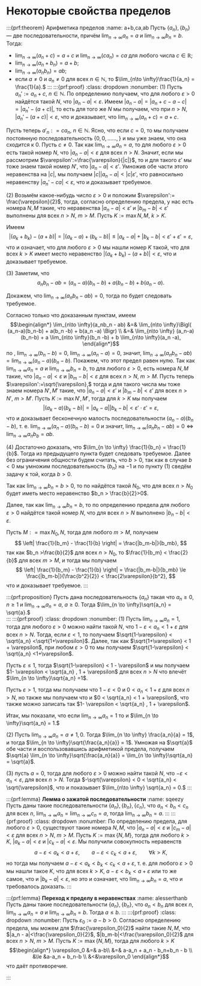 # Некоторые свойства пределов

:::{prf:theorem} Арифметика пределов
:name: a+b,ca,ab
Пусть $\{a_n\}, \{b_n\}$ — две последовательности, причём $\lim_{n\to \infty} a_n  =a$ и $\lim_{n\to \infty}b_n =b$. Тогда:
* $\lim_{n\to \infty}(a_n + c) = a+c$ и $\lim_{n\to \infty}(ca_n) = ca$ для любого числа $c\in \mathbb{R};$
* $\lim_{n\to \infty}(a_n +b_n) = a+b;$
* $\lim_{n\to \infty}(a_nb_n) = ab;$
* если $a\ne 0$ и $a_n \ne 0$ для всех $n\in \mathbb{N}$, то $\lim_{n\to \infty}\frac{1}{a_n} = \frac{1}{a}.$
:::
:::{prf:proof}
:class: dropdown
:nonumber:
(1) Пусть $a_n':=a_n+c$, $n\in \mathbb{N}$. По определению получаем, что для любого $\varepsilon > 0$ найдётся такой $N$, что $|a_n - a| < \varepsilon$. Имеем $|a_n -a| = |a_n+c - a - c| = |a_n' - (a+c)|$, то есть для того же $N$ мы получаем, что при $n>N$, $|a_n' - (a+c)| < \varepsilon$, что и доказывает, что $\lim_{n\to \infty}(a_n + c) = a+c$.

Пусть теперь $a'_n: = ca_n$, $n\in \mathbb{N}$. Ясно, что если $c =0$, то мы получаем постоянную последовательность $\{0,0,...\ldots,\}$ и мы уже знаем, что она сходится к $0.$ Пусть $c \ne 0.$ Так как $\lim_{n\to \infty}a_n = a$, то для любого $\varepsilon>0$ есть такой номер $N$, что $|a_n - a|<\varepsilon$ для всех $n>N$. Значит, если мы рассмотрим $\varepsilon':=\frac{\varepsilon}{|c|}$, то и для такого $\varepsilon'$ мы тоже знаем такой номер $N'$, что $|a_n - a|< \varepsilon'$. Умножив обе части этого неравенства на $|c|$, мы получаем $|c||a_n - a| <|c|\varepsilon'$, что равносильно неравенству $|a_n' - ca| < \varepsilon$, что и доказывает требуемое.

(2) Возьмём какое-нибудь число $\varepsilon>0$ и положим $\varepsilon':= \frac{\varepsilon}{2}$, тогда, согласно определению предела, у нас есть номера $N,M$ такие, что неравенства $|a_n - a|< \varepsilon'$ и $|b_m - b|<\varepsilon'$ выполнены для всех $n>N$, $m>M$. Пусть $K:=\max{N,M}$, $k>K$.

Имеем
$$
    |(a_k + b_k) - (a+b)| = |(a_k-a) + (b_k-b)|\le |a_k-a| + |b_k-b| < \varepsilon' + \varepsilon' = \varepsilon,
$$
что и означает, что для любого $\varepsilon>0$ мы нашли номер $K$ такой, что для всех $k>K$ имеет место неравенство $|(a_k + b_k) - (a+b)|< \varepsilon$, что и доказывает требуемое.

(3) Заметим, что 
$$
a_nb_n - ab = (a_n-a)(b_n-b) + a(b_n -b) + b(a_n -a).
$$

Докажем, что $\lim_{n\to \infty}(a_nb_n - ab) = 0$, тогда по [](#lim(a_n-a)=0) будет следовать требуемое.

Согласно только что доказанным пунктам, имеем
$$\begin{align*}
    \lim_{n\to \infty}(a_nb_n - ab) &=&  \lim_{n\to \infty}\Bigl( (a_n-a)(b_n-b) + a(b_n -b) + b(a_n -a) \Bigr)  \\
&=&  \lim_{n\to \infty} (a_n-a)(b_n-b) + a \lim_{n\to \infty}(b_n -b) + b \lim_{n\to \infty}(a_n -a),
\end{align*}$$
по [](#lim(a_n-a)=0), $\lim_{n\to \infty}(b_n -b) =0$, $\lim_{n\to \infty}(a_n -a)=0$, значит, $\lim_{n\to \infty}(a_nb_n - ab) = \lim_{n \to \infty}(a_n-a)(b_n-b).$ Покажем, что этот предел равен нулю. Так как $\lim_{n\to \infty} a_n  =a$ и $\lim_{n\to \infty}b_n =b$, то для любого $\varepsilon>0$, есть номера $N,M$ такие, что $|a_n - a| <\varepsilon$ и $|b_m -b| < \varepsilon$ для всех $n >N$, $m>M$. Пусть теперь $\varepsilon':=\sqrt{\varepsilon},$ тогда и для такого числа мы тоже знаем номера $N',M'$ такие, что  $|a_n - a| <\varepsilon'$ и $|b_m -b| < \varepsilon'$ для всех $n >N'$, $m>M'$. Пусть $K:= \max{N',M'}$, тогда для $k>K$ мы получаем
$$
 |(a_k-a)(b_k-b)| = |a_k -a||b_k - b| < \varepsilon' \cdot \varepsilon' = \varepsilon, 
$$
что и доказывает бесконечную малость последовательности $(a_n-a)(b_n-b)$, т. е. $\lim_{n \to \infty}(a_n-a)(b_n-b) = 0$ и значит, $\lim_{n\to \infty}(a_nb_n - ab) = 0 \Longleftrightarrow \lim_{n\to \infty}a_nb_b = ab.$

(4) Достаточно доказать, что $\lim_{n \to \infty} \frac{1}{b_n} = \frac{1}{b}$. Тогда из предыдущего пункта будет следовать требуемое. Далее без ограничения общности будем считать, что $b>0$, так как в случае $b<0$ мы умножим последовательность $\{b_n\}$ на $-1$ и по пункту (1) сведём задачу к той, когда $b>0.$

Так как $\lim_{n\to \infty} b_n =b>0$, то по [](#separate) найдётся такой $N_0$, что для всех $n>N_0$ будет иметь место неравенство $b_n > \frac{b}{2}>0$. 

Далее, так как $\lim_{n\to \infty} b_n =b$, то по определению предела для любого $\varepsilon>0$ найдётся такой номер $N$, что для всех $n>N$ выполнено $|b_n - b|<\varepsilon.$

Пусть $M: = \max{N_0, N}$, тогда для любого $m>M$, получаем
$$
\left| \frac{1}{b_m} - \frac{1}{b} \right| = \frac{|b_m-b|}{b_mb},
$$
так как $b_n >\frac{b}{2}$ для всех $n>N_0$, то $\frac{1}{b_m} < \frac{2}{b}$ для всех $m >M$, и тогда мы получаем 
$$
\left| \frac{1}{b_m} - \frac{1}{b} \right| = \frac{|b_m-b|}{b_mb} \le \frac{|b_m-b|}{\frac{b^2}{2}} < \frac{2\varepsilon}{b^2},
$$
что и доказывает требуемое.
:::

:::{prf:proposition}
 Пусть дана последовательность $\{a_n\}$ такая что $a_n \ge 0$, $n\ge 1$ и $\lim_{n \to \infty} a_n = a$, $a \ge 0$. Тогда $\lim_{n \to \infty}\sqrt{a_n} = \sqrt{a}.$    
:::
:::{prf:proof}
:class: dropdown
:nonumber:
 (1) Пусть $\lim_{n \to \infty}a_n = 1$, тогда для любого $\varepsilon>0$ можно найти такой $N$, что $1 - \varepsilon <a_n<1 + \varepsilon$ для всех $n >N$. Тогда, если $\varepsilon<1$, то получаем $\sqrt{1-\varepsilon} < \sqrt{a_n} <\sqrt{1+\varepsilon}$. Далее, так как $\sqrt{1+\varepsilon} < 1 + \varepsilon$, при любом $\varepsilon>0$ то мы получаем $\sqrt{1-\varepsilon} < \sqrt{a_n} <1+\varepsilon$.

 Пусть $\varepsilon \le1$, тогда $\sqrt{1-\varepsilon} < 1 - \varepsilon$ и мы получаем $1- \varepsilon < \sqrt{a_n} , 1 + \varepsilon$ для всех $n > N$ что влечёт $\lim_{n \to \infty}\sqrt{a_n} =1$. 

 Пусть $\varepsilon >1$, тогда мы получаем что $1 - \varepsilon <0$ и $0 < a_n  < 1 +\varepsilon$ для всех $n >N$, но также мы получаем что и $0 < \sqrt{a_n} < 1 + \varepsilon$, что также можно записать так $1- \varepsilon < \sqrt{a_n} , 1 + \varepsilon$.

 Итак, мы показали, что если $\lim_{n \to \infty}a_n = 1$ то и $\lim_{n \to \infty}\sqrt{a_n} = 1.$

 (2) Пусть $\lim_{n \to \infty}a_n = a \ne 1,0.$ Тогда $\lim_{n \to \infty} \frac{a_n}{a} = 1$, и тогда $\lim_{n \to \infty}\sqrt{\frac{a_n}{a}} = 1$. Умножая на $\sqrt{a}$ обе части и воспользовавшись арифметикой предела, получаем $\sqrt{a} \lim_{n \to \infty}\sqrt{\frac{a_n}{a}} = \lim_{n \to \infty}\sqrt{a_n} = \sqrt{a}$.

 (3) пусть $a = 0$, тогда для любого $\varepsilon>0$ можно найти такой $N$, что $-\varepsilon < a_n <\varepsilon$, для всех $n>N$. Тогда $-\sqrt{\varepsilon} < 0 < \sqrt{a_n} < \sqrt{\varepsilon}$, что и показывает $\lim_{n\to \infty} \sqrt{a_n} = 0.$
:::


:::{prf:lemma} **Лемма о зажатой последовательности**
:name: sqeezy
    Пусть даны такие последовательности $\{a_n\}, \{b_n\}, \{c_n\}$, что $a_n<b_n<c_n$ для всех $n$, $\lim_{n \to \infty} a_n = \lim_{n \to \infty} c_n = a$, тогда $\lim_{n \to \infty} b_n = a.$
:::
:::{prf:proof}
:class: dropdown
:nonumber:
   По определению предела, для любого $\varepsilon >0$, существуют такие номера $N,M$, что $|a_n - a| < \varepsilon$ и $|c_m - a|< \varepsilon$ для всех $n>N$, $m>M$. Пусть $K:=\max\{N,M\}$, тогда для любого $k>K$, $|a_k - a| < \varepsilon$ и $|c_k - a|< \varepsilon$. Мы получили совокупность неравенств
   $$
   a - \varepsilon < a_k < a+ \varepsilon, \qquad a -\varepsilon < c_k < a+ \varepsilon, \qquad \forall k >K,
   $$
   но тогда мы получаем $a- \varepsilon < a_k < b_k < c_k < a + \varepsilon$, т. е. для любого $\varepsilon>0$ мы нашли такое $K$, что для всех $k>K$, $a- \varepsilon < b_k < a+ \varepsilon$ или то же самое, что и $|b_k -a|< \varepsilon$, но это и означает, что $\lim_{n \to \infty}b_n = a$, что и требовалось доказать.
:::

:::{prf:lemma} **Переход к пределу в неравенствах**
:name: alesserthanb
     Пусть даны такие последовательности $\{a_n\}, \{b_n\}$, что $a_n<b_n$ для всех $n$, $\lim_{n \to \infty} a_n =a$ и $\lim_{n \to \infty} b_n = b$. Тогда $a\le b$. 
:::
:::{prf:proof}
:class: dropdown
:nonumber:
Пусть $\varepsilon_0:=a-b >0$. Согласно определению предела, мы можем для $\frac{\varepsilon_0}{2}$ найти такие $N,M$, что $|a_n - a|<\frac{\varepsilon_0}{2}$, $|b_m-b|<\frac{\varepsilon_0}{2}$ для всех $n>N$, $m>M$.  Пусть $K:=\max\{N,M\}$, тогда для любого $k>K$
$$\begin{align*}
    \varepsilon_0 &=& a-b\\
    &=& a-a_n + a_n - b_n+b_n - b \\
    &\le &a-a_n + b_n-b \\
    &<&\varepsilon_0
\end{align*}$$
что даёт противоречие.

:::